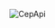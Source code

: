 ![CepApi](https://user-images.githubusercontent.com/88109070/144652402-e3c33fa3-6ac5-4035-b98d-d4bc9e31bbaf.png)
